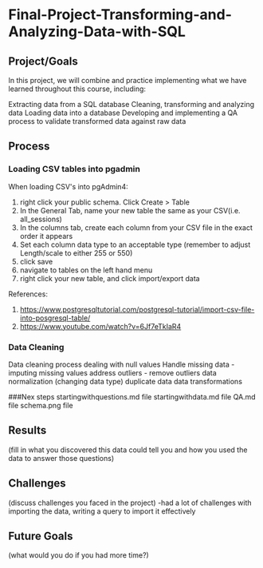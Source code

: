 # Final-Project-Transforming-and-Analyzing-Data-with-SQL

## Project/Goals
In this project, we will combine and practice implementing what we have learned throughout this course, including:

Extracting data from a SQL database
Cleaning, transforming and analyzing data
Loading data into a database
Developing and implementing a QA process to validate transformed data against raw data

## Process
### Loading CSV tables into pgadmin

When loading CSV's into pgAdmin4:
1) right click your public schema. Click Create > Table
2) In the General Tab, name your new table the same as your CSV(i.e. all_sessions)
3) In the columns tab, create each column from your CSV file in the exact order it appears
4) Set each column data type to an acceptable type (remember to adjust Length/scale to either 255 or 550)
5) click save
6) navigate to tables on the left hand menu
7) right click your new table, and click import/export data

References:
1) https://www.postgresqltutorial.com/postgresql-tutorial/import-csv-file-into-posgresql-table/ 
2) https://www.youtube.com/watch?v=6Jf7eTkIaR4 

### Data Cleaning
Data cleaning process
dealing with null values
Handle missing data - imputing missing values
address outliers - remove outliers
data normalization (changing data type)
duplicate data
data transformations

###Nex steps
startingwithquestions.md file
startingwithdata.md file
QA.md file
schema.png file

## Results
(fill in what you discovered this data could tell you and how you used the data to answer those questions)

## Challenges 
(discuss challenges you faced in the project)
-had a lot of challenges with importing the data, writing a query to import it effectively

## Future Goals
(what would you do if you had more time?)
